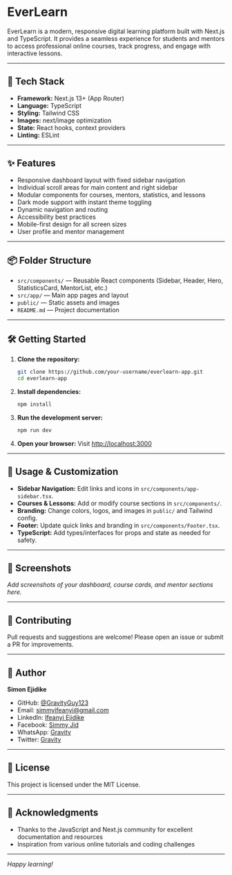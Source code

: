 # EverLearn

EverLearn is a modern, responsive digital learning platform built with Next.js and TypeScript. It provides a seamless experience for students and mentors to access professional online courses, track progress, and engage with interactive lessons.

---

## 🚀 Tech Stack

- **Framework:** Next.js 13+ (App Router)
- **Language:** TypeScript
- **Styling:** Tailwind CSS
- **Images:** next/image optimization
- **State:** React hooks, context providers
- **Linting:** ESLint

---

## ✨ Features

- Responsive dashboard layout with fixed sidebar navigation
- Individual scroll areas for main content and right sidebar
- Modular components for courses, mentors, statistics, and lessons
- Dark mode support with instant theme toggling
- Dynamic navigation and routing
- Accessibility best practices
- Mobile-first design for all screen sizes
- User profile and mentor management

---

## 📦 Folder Structure

- `src/components/` — Reusable React components (Sidebar, Header, Hero, StatisticsCard, MentorList, etc.)
- `src/app/` — Main app pages and layout
- `public/` — Static assets and images
- `README.md` — Project documentation

---

## 🛠️ Getting Started

1. **Clone the repository:**
    ```bash
    git clone https://github.com/your-username/everlearn-app.git
    cd everlearn-app
    ```

2. **Install dependencies:**
    ```bash
    npm install
    ```

3. **Run the development server:**
    ```bash
    npm run dev
    ```

4. **Open your browser:**
    Visit [http://localhost:3000](http://localhost:3000)

---

## 📝 Usage & Customization

- **Sidebar Navigation:** Edit links and icons in `src/components/app-sidebar.tsx`.
- **Courses & Lessons:** Add or modify course sections in `src/components/`.
- **Branding:** Change colors, logos, and images in `public/` and Tailwind config.
- **Footer:** Update quick links and branding in `src/components/Footer.tsx`.
- **TypeScript:** Add types/interfaces for props and state as needed for safety.

---

## 📸 Screenshots

_Add screenshots of your dashboard, course cards, and mentor sections here._

---

## 🤝 Contributing

Pull requests and suggestions are welcome! Please open an issue or submit a PR for improvements.

---

## 👤 Author

**Simon Ejidike**
- GitHub: [@GravityGuy123](https://github.com/GravityGuy123/)
- Email: simmyifeanyi@gmail.com
- LinkedIn: [Ifeanyi Ejidike](https://www.linkedin.com/in/ifeanyi-ejidike-310029357)
- Facebook: [Simmy Jid](https://web.facebook.com/billy.rex.7334)
- WhatsApp: [Gravity](https://wa.link/k9dm3u)
- Twitter: [Gravity](https://x.com/Galaxies_Grafx)

---

## 📄 License

This project is licensed under the MIT License.

---

## 🙏 Acknowledgments

- Thanks to the JavaScript and Next.js community for excellent documentation and resources
- Inspiration from various online tutorials and coding challenges

---

*Happy learning!*
